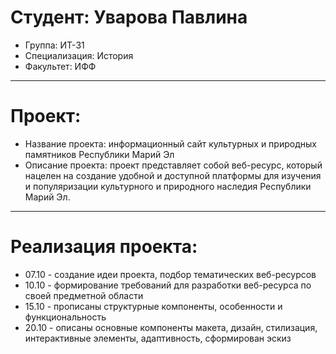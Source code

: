# Студент: Уварова Павлина
- Группа: ИТ-31
- Специализация: История
- Факультет: ИФФ
---
# Проект: 
- Название проекта: информационный сайт культурных и природных памятников Республики Марий Эл
- Описание проекта: проект представляет собой веб-ресурс, который нацелен на создание удобной и доступной платформы для изучения и популяризации культурного и природного наследия Республики Марий Эл.
---
# Реализация проекта:
- 07.10 - создание идеи проекта, подбор тематических веб-ресурсов
- 10.10 - формирование требований для разработки веб-ресурса по своей предметной области
- 15.10 - прописаны структурные компоненты, особенности и функциональность
- 20.10 - описаны основные компоненты макета, дизайн, стилизация, интерактивные элементы, адаптивность, сформирован эскиз
